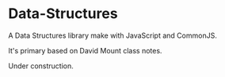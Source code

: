 # Data-Structures

A Data Structures library make with JavaScript and CommonJS.

It's primary based on David Mount class notes.

Under construction.
